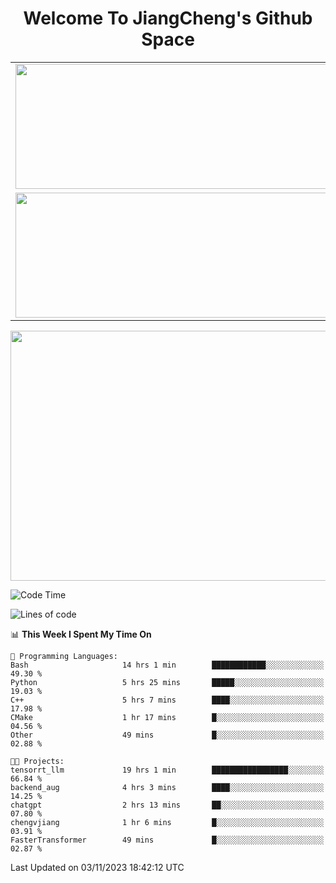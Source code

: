 <h1 align="center">Welcome To JiangCheng's Github Space</h1>

<table align="center" frame="void" rules="none" >
  <tr>
    <td>
      <div align="center"> <img height="200px" width="500px"  src="https://github-readme-stats.vercel.app/api?username=thisjiang&hide_title=true&hide_border=true&layout=compact&show_icons=trueline_height=21&text_color=000&icon_color=000&bg_color=0,ea6161,ffc64d,fffc4d,52fa5a&theme=graywhite" /> </div>
    </td>
    <td>
      <div align="center"> <img height="200px" width="500px" src="https://github-readme-stats.vercel.app/api/top-langs/?username=thisjiang&hide_title=true&hide_border=true&layout=compact&langs_count=6&text_color=000&icon_color=fff&bg_color=0,52fa5a,4dfcff,c64dff&theme=graywhite" /> </div>
    </td>
  </tr>
  <tr>
    <td>
      <div align="center"> <img height="200px" width="500px" src="https://github-readme-streak-stats.herokuapp.com/?user=thisjiang&hide_title=true&hide_border=true&layout=compact&langs_count=6" /> </div>
    </td>
    <td>
      <div align="center"> 
      <a href="https://github.com/" target="_blank"><img style="margin: 10px" src="https://profilinator.rishav.dev/skills-assets/git-scm-icon.svg" alt="Git" height="50" /></a>  
      <a href="https://www.linux.org/" target="_blank"><img style="margin: 10px" src="https://profilinator.rishav.dev/skills-assets/linux-original.svg" alt="Linux" height="50" /></a>  
      <a href="https://www.gnu.org/software/bash/" target="_blank"><img style="margin: 10px" src="https://profilinator.rishav.dev/skills-assets/gnu_bash-icon.svg" alt="Bash" height="50" /></a>  
      </div>
    </td>
  </tr>
</table>

<div align="center"> <img height="400px" width="1000px" src="https://github-readme-activity-graph.cyclic.app/graph?username=thisjiang&theme=react&hide_title=true&hide_border=true&layout=compact&langs_count=6" /> </div></td>

<!--START_SECTION:waka-->
![Code Time](http://img.shields.io/badge/Code%20Time-435%20hrs%2053%20mins-blue)

![Lines of code](https://img.shields.io/badge/From%20Hello%20World%20I%27ve%20Written-707.0%20thousand%20lines%20of%20code-blue)

📊 **This Week I Spent My Time On** 

```text
💬 Programming Languages: 
Bash                     14 hrs 1 min        ████████████░░░░░░░░░░░░░   49.30 % 
Python                   5 hrs 25 mins       █████░░░░░░░░░░░░░░░░░░░░   19.03 % 
C++                      5 hrs 7 mins        ████░░░░░░░░░░░░░░░░░░░░░   17.98 % 
CMake                    1 hr 17 mins        █░░░░░░░░░░░░░░░░░░░░░░░░   04.56 % 
Other                    49 mins             █░░░░░░░░░░░░░░░░░░░░░░░░   02.88 % 

🐱‍💻 Projects: 
tensorrt_llm             19 hrs 1 min        █████████████████░░░░░░░░   66.84 % 
backend_aug              4 hrs 3 mins        ████░░░░░░░░░░░░░░░░░░░░░   14.25 % 
chatgpt                  2 hrs 13 mins       ██░░░░░░░░░░░░░░░░░░░░░░░   07.80 % 
chengvjiang              1 hr 6 mins         █░░░░░░░░░░░░░░░░░░░░░░░░   03.91 % 
FasterTransformer        49 mins             █░░░░░░░░░░░░░░░░░░░░░░░░   02.87 % 
```


 Last Updated on 03/11/2023 18:42:12 UTC
<!--END_SECTION:waka-->
